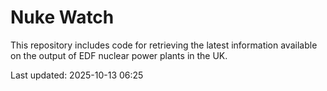 # Nuke Watch

This repository includes code for retrieving the latest information available on the output of EDF nuclear power plants in the UK.

Last updated: 2025-10-13 06:25